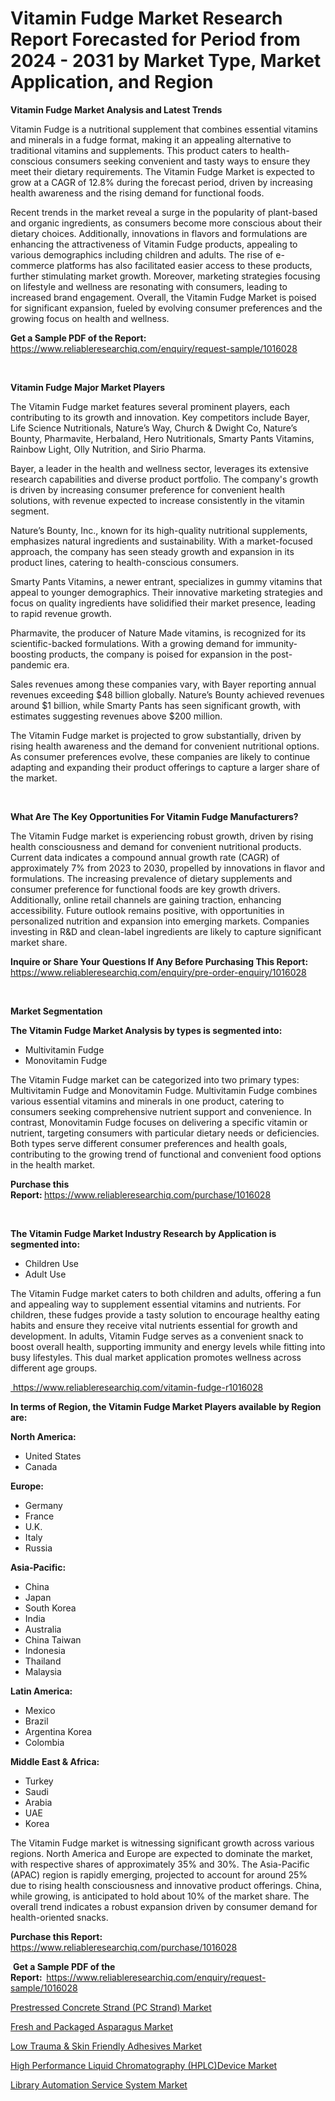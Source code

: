 <p><h1>Vitamin Fudge Market Research Report Forecasted for Period from 2024 -  2031 by Market Type, Market Application, and Region</h1></p><p><strong>Vitamin Fudge Market Analysis and Latest Trends</strong></p>
<p><p>Vitamin Fudge is a nutritional supplement that combines essential vitamins and minerals in a fudge format, making it an appealing alternative to traditional vitamins and supplements. This product caters to health-conscious consumers seeking convenient and tasty ways to ensure they meet their dietary requirements. The Vitamin Fudge Market is expected to grow at a CAGR of 12.8% during the forecast period, driven by increasing health awareness and the rising demand for functional foods.</p><p>Recent trends in the market reveal a surge in the popularity of plant-based and organic ingredients, as consumers become more conscious about their dietary choices. Additionally, innovations in flavors and formulations are enhancing the attractiveness of Vitamin Fudge products, appealing to various demographics including children and adults. The rise of e-commerce platforms has also facilitated easier access to these products, further stimulating market growth. Moreover, marketing strategies focusing on lifestyle and wellness are resonating with consumers, leading to increased brand engagement. Overall, the Vitamin Fudge Market is poised for significant expansion, fueled by evolving consumer preferences and the growing focus on health and wellness.</p></p>
<p><strong>Get a Sample PDF of the Report:&nbsp;</strong> <a href="https://www.reliableresearchiq.com/enquiry/request-sample/1016028?utm_campaign=1499&utm_medium=2&utm_source=Github&utm_content=ia&utm_term=14102024&utm_id=vitamin-fudge">https://www.reliableresearchiq.com/enquiry/request-sample/1016028</a></p>
<p>&nbsp;</p>
<p><strong>Vitamin Fudge Major Market Players</strong></p>
<p><p>The Vitamin Fudge market features several prominent players, each contributing to its growth and innovation. Key competitors include Bayer, Life Science Nutritionals, Nature’s Way, Church & Dwight Co, Nature’s Bounty, Pharmavite, Herbaland, Hero Nutritionals, Smarty Pants Vitamins, Rainbow Light, Olly Nutrition, and Sirio Pharma.</p><p>Bayer, a leader in the health and wellness sector, leverages its extensive research capabilities and diverse product portfolio. The company's growth is driven by increasing consumer preference for convenient health solutions, with revenue expected to increase consistently in the vitamin segment.</p><p>Nature’s Bounty, Inc., known for its high-quality nutritional supplements, emphasizes natural ingredients and sustainability. With a market-focused approach, the company has seen steady growth and expansion in its product lines, catering to health-conscious consumers.</p><p>Smarty Pants Vitamins, a newer entrant, specializes in gummy vitamins that appeal to younger demographics. Their innovative marketing strategies and focus on quality ingredients have solidified their market presence, leading to rapid revenue growth.</p><p>Pharmavite, the producer of Nature Made vitamins, is recognized for its scientific-backed formulations. With a growing demand for immunity-boosting products, the company is poised for expansion in the post-pandemic era.</p><p>Sales revenues among these companies vary, with Bayer reporting annual revenues exceeding $48 billion globally. Nature’s Bounty achieved revenues around $1 billion, while Smarty Pants has seen significant growth, with estimates suggesting revenues above $200 million.</p><p>The Vitamin Fudge market is projected to grow substantially, driven by rising health awareness and the demand for convenient nutritional options. As consumer preferences evolve, these companies are likely to continue adapting and expanding their product offerings to capture a larger share of the market.</p></p>
<p>&nbsp;</p>
<p><strong>What Are The Key Opportunities For Vitamin Fudge Manufacturers?</strong></p>
<p><p>The Vitamin Fudge market is experiencing robust growth, driven by rising health consciousness and demand for convenient nutritional products. Current data indicates a compound annual growth rate (CAGR) of approximately 7% from 2023 to 2030, propelled by innovations in flavor and formulations. The increasing prevalence of dietary supplements and consumer preference for functional foods are key growth drivers. Additionally, online retail channels are gaining traction, enhancing accessibility. Future outlook remains positive, with opportunities in personalized nutrition and expansion into emerging markets. Companies investing in R&D and clean-label ingredients are likely to capture significant market share.</p></p>
<p><strong>Inquire or Share Your Questions If Any Before Purchasing This Report:</strong> <a href="https://www.reliableresearchiq.com/enquiry/pre-order-enquiry/1016028?utm_campaign=1499&utm_medium=2&utm_source=Github&utm_content=ia&utm_term=14102024&utm_id=vitamin-fudge">https://www.reliableresearchiq.com/enquiry/pre-order-enquiry/1016028</a></p>
<p>&nbsp;</p>
<p><strong>Market Segmentation</strong></p>
<p><strong>The Vitamin Fudge Market Analysis by types is segmented into:</strong></p>
<p><ul><li>Multivitamin Fudge</li><li>Monovitamin Fudge</li></ul></p>
<p><p>The Vitamin Fudge market can be categorized into two primary types: Multivitamin Fudge and Monovitamin Fudge. Multivitamin Fudge combines various essential vitamins and minerals in one product, catering to consumers seeking comprehensive nutrient support and convenience. In contrast, Monovitamin Fudge focuses on delivering a specific vitamin or nutrient, targeting consumers with particular dietary needs or deficiencies. Both types serve different consumer preferences and health goals, contributing to the growing trend of functional and convenient food options in the health market.</p></p>
<p><strong>Purchase this Report:&nbsp;</strong><a href="https://www.reliableresearchiq.com/purchase/1016028?utm_campaign=1499&utm_medium=2&utm_source=Github&utm_content=ia&utm_term=14102024&utm_id=vitamin-fudge">https://www.reliableresearchiq.com/purchase/1016028</a></p>
<p>&nbsp;</p>
<p><strong>The Vitamin Fudge Market Industry Research by Application is segmented into:</strong></p>
<p><ul><li>Children Use</li><li>Adult Use</li></ul></p>
<p><p>The Vitamin Fudge market caters to both children and adults, offering a fun and appealing way to supplement essential vitamins and nutrients. For children, these fudges provide a tasty solution to encourage healthy eating habits and ensure they receive vital nutrients essential for growth and development. In adults, Vitamin Fudge serves as a convenient snack to boost overall health, supporting immunity and energy levels while fitting into busy lifestyles. This dual market application promotes wellness across different age groups.</p></p>
<p><a href="https://www.reliableresearchiq.com/vitamin-fudge-r1016028?utm_campaign=1499&utm_medium=2&utm_source=Github&utm_content=ia&utm_term=14102024&utm_id=vitamin-fudge">&nbsp;https://www.reliableresearchiq.com/vitamin-fudge-r1016028</a></p>
<p><strong>In terms of Region, the Vitamin Fudge Market Players available by Region are:</strong></p>
<p>
    <p> <strong> North America: </strong>
        <ul>
            <li>United States</li>
            <li>Canada</li>
        </ul>
        </p> 
    <p> <strong> Europe: </strong>
        <ul>
            <li>Germany</li>
            <li>France</li>
            <li>U.K.</li>
            <li>Italy</li>
            <li>Russia</li>
        </ul>
        </p> 
    <p> <strong> Asia-Pacific: </strong>
        <ul>
            <li>China</li>
            <li>Japan</li>
            <li>South Korea</li>
            <li>India</li>
            <li>Australia</li>
            <li>China Taiwan</li>
            <li>Indonesia</li>
            <li>Thailand</li>
            <li>Malaysia</li>
        </ul>
        </p> 
    <p> <strong> Latin America: </strong>
        <ul>
            <li>Mexico</li>
            <li>Brazil</li>
            <li>Argentina Korea</li>
            <li>Colombia</li>
        </ul>
        </p> 
    <p> <strong> Middle East & Africa: </strong>
        <ul>
            <li>Turkey</li>
            <li>Saudi</li>
            <li>Arabia</li>
            <li>UAE</li>
            <li>Korea</li>
        </ul>
    </p>
    </p>
<p><p>The Vitamin Fudge market is witnessing significant growth across various regions. North America and Europe are expected to dominate the market, with respective shares of approximately 35% and 30%. The Asia-Pacific (APAC) region is rapidly emerging, projected to account for around 25% due to rising health consciousness and innovative product offerings. China, while growing, is anticipated to hold about 10% of the market share. The overall trend indicates a robust expansion driven by consumer demand for health-oriented snacks.</p></p>
<p><strong>Purchase this Report: </strong><a href="https://www.reliableresearchiq.com/purchase/1016028?utm_campaign=1499&utm_medium=2&utm_source=Github&utm_content=ia&utm_term=14102024&utm_id=vitamin-fudge">https://www.reliableresearchiq.com/purchase/1016028</a></p>
<p>&nbsp;<strong>Get a Sample PDF of the Report:&nbsp;&nbsp;</strong><a href="https://www.reliableresearchiq.com/enquiry/request-sample/1016028?utm_campaign=1499&utm_medium=2&utm_source=Github&utm_content=ia&utm_term=14102024&utm_id=vitamin-fudge">https://www.reliableresearchiq.com/enquiry/request-sample/1016028</a></p>
<p><strong></strong></p>
<p><p><a href="https://www.linkedin.com/pulse/prestressed-concrete-strand-pc-market-segmentation-in-depth-1dgac?utm_campaign=1499&utm_medium=2&utm_source=Github&utm_content=ia&utm_term=14102024&utm_id=vitamin-fudge">Prestressed Concrete Strand (PC Strand) Market</a></p><p><a href="https://www.linkedin.com/pulse/fresh-packaged-asparagus-market-research-report-forecast-ocyke?utm_campaign=1499&utm_medium=2&utm_source=Github&utm_content=ia&utm_term=14102024&utm_id=vitamin-fudge">Fresh and Packaged Asparagus Market</a></p><p><a href="https://www.linkedin.com/pulse/low-trauma-skin-friendly-adhesives-value-chain-analysis-from-l31jc?utm_campaign=1499&utm_medium=2&utm_source=Github&utm_content=ia&utm_term=14102024&utm_id=vitamin-fudge">Low Trauma & Skin Friendly Adhesives Market</a></p><p><a href="https://www.linkedin.com/pulse/high-performance-liquid-chromatography-hplcdevice-market-size-ik2ac?utm_campaign=1499&utm_medium=2&utm_source=Github&utm_content=ia&utm_term=14102024&utm_id=vitamin-fudge">High Performance Liquid Chromatography (HPLC)Device Market</a></p><p><a href="https://www.linkedin.com/pulse/investment-opportunities-library-automation-service-system-sector-oy7ic?utm_campaign=1499&utm_medium=2&utm_source=Github&utm_content=ia&utm_term=14102024&utm_id=vitamin-fudge">Library Automation Service System Market</a></p></p>